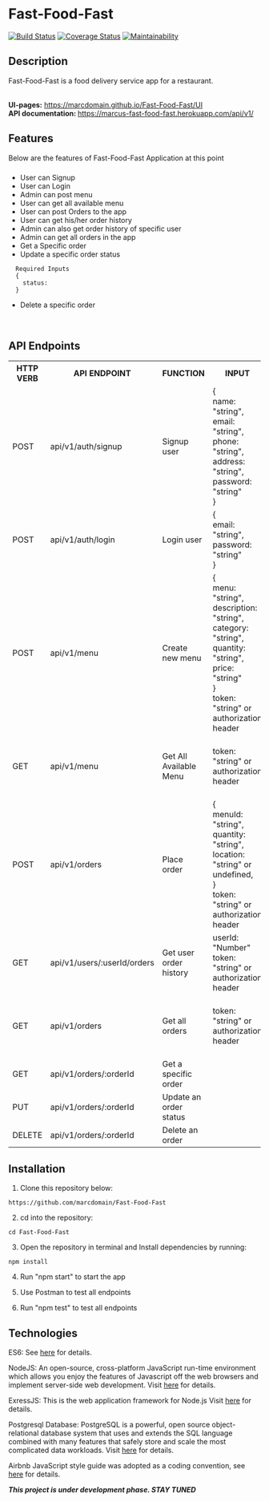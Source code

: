 # Fast-Food-Fast
[![Build Status](https://travis-ci.org/marcdomain/Fast-Food-Fast.svg?branch=develop)](https://travis-ci.org/marcdomain/Fast-Food-Fast) [![Coverage Status](https://coveralls.io/repos/github/marcdomain/Fast-Food-Fast/badge.svg?branch=develop)](https://coveralls.io/github/marcdomain/Fast-Food-Fast?branch=develop) [![Maintainability](https://api.codeclimate.com/v1/badges/2d74b6d3d4da8005455f/maintainability)](https://codeclimate.com/github/marcdomain/Fast-Food-Fast/maintainability)

## Description
Fast-Food-Fast​ is a food delivery service app for a restaurant.

<br/><b>UI-pages:</b> https://marcdomain.github.io/Fast-Food-Fast/UI
 <br/><b> API documentation: </b> https://marcus-fast-food-fast.herokuapp.com/api/v1/

## Features
Below are the features of Fast-Food-Fast Application at this point


###
- User can Signup <br>
- User can Login <br>
- Admin can post menu <br>
- User can get all available menu <br>
- User can post Orders to the app <br>
- User can get his/her order history<br/>
- Admin can also get order history of specific user <br>
- Admin can get all orders in the app <br>
- Get a Specific order<br/>
- Update a specific order status
```
  Required Inputs
  {
    status:
  }
```
- Delete a specific order
<br/>

## API Endpoints

<table>

<tr><th>HTTP VERB</th><th>API ENDPOINT</th><th>FUNCTION</th><th>INPUT</th><th>OUTPUT</th></tr>

<tr>
<td>POST</td> <td>api/v1/auth/signup</td>  <td>Signup user</td>
<td>
{<br> name: "string",<br>email: "string",<br>phone: "string",<br> address: "string",<br>password: "string"<br>}
</td>
<td>
{<br> message: "string",<br>grabYourToken: "string"<br>}
</td>
</tr>

<tr>
<td>POST</td> <td>api/v1/auth/login</td>  <td>Login user</td>
<td>
{<br> email: "string",<br>password: "string"<br>}
</td>
<td>
{<br> message: "string",<br>grabYourToken: "string"<br>}
</td>
</tr>

<tr>
<td>POST</td> <td>api/v1/menu</td>  <td>Create new menu</td>
<td>
{<br> menu: "string",<br>description: "string",<br>category: "string",<br>quantity: "string",<br>price: "string"<br>}<br>token: "string" or authorization header
</td>
<td>{<br>message: "string"<br>menu: {object}<br>}</td>
</tr>

<tr>
<td>GET</td> <td>api/v1/menu</td>  <td>Get All Available Menu</td>
<td>token: "string" or authorization header</td>
<td>{<br>message: "string"<br>allMenu: {object}<br>}</td>
</tr>

<tr><td>POST</td> <td>api/v1/orders</td>  <td>Place order</td>
<td>{<br>menuId: "string",<br>quantity: "string",<br>location: "string" or undefined,<br>}<br>token: "string" or authorization header</td>
<td>{<br>message: "string"<br>}</td>
</tr>

<tr>
<td>GET</td> <td>api/v1/users/:userId/orders</td>  <td>Get user order history</td>
<td>userId: "Number"<br>token: "string" or authorization header</td>
<td>{<br>message: "string"<br>orderHistory: {object}<br>}</td>
</tr>

<tr>
<td>GET</td> <td>api/v1/orders</td>  <td>Get all orders</td>
<td>token: "string" or authorization header</td>
<td>{<br>message: "string"<br>allOrders: {object}<br>}</td>
</tr>

<tr><td>GET</td> <td>api/v1/orders/:orderId</td>  <td>Get a specific order</td> <td></td> <td></td></tr>

<tr><td>PUT</td> <td>api/v1/orders/:orderId</td> <td>Update an order status</td> <td></td> <td></td></tr>

<tr><td>DELETE</td> <td>api/v1/orders/:orderId</td> <td>Delete an order</td> <td></td> <td></td></tr>

</table>

## Installation
1. Clone this repository below:
```
https://github.com/marcdomain/Fast-Food-Fast
```
2. cd into the repository:
```
cd Fast-Food-Fast
```
3. Open the repository in terminal and Install dependencies by running:
```
npm install
```
4. Run "npm start" to start the app

5. Use Postman to test all endpoints

6. Run "npm test" to test all endpoints


## Technologies

ES6: See [here](https://en.wikipedia.org/wiki/ECMAScript) for details.

NodeJS: An open-source, cross-platform JavaScript run-time environment which allows you enjoy the features of Javascript off the web browsers and implement server-side web development. Visit [here](https://nodejs.org/en/) for details.

ExressJS: This is the web application framework for Node.js Visit [here](https://expressjs.com) for details.

Postgresql Database: PostgreSQL is a powerful, open source object-relational database system that uses and extends the SQL language combined with many features that safely store and scale the most complicated data workloads. Visit [here](https://www.postgresql.org/docs) for details.

Airbnb JavaScript style guide was adopted as a coding convention, see [here](https://github.com/airbnb/javascript) for details.


**_This project is under development phase. STAY TUNED_**
